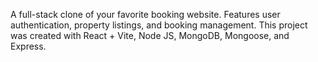 A full-stack clone of your favorite booking website. Features user authentication, property listings, and booking management. This project was created with React + Vite, Node JS, MongoDB, Mongoose, and Express.
